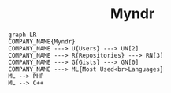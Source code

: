 <h1 align="center">Myndr</h1>

```mermaid
graph LR
COMPANY_NAME{Myndr}
COMPANY_NAME ---> U{Users} ---> UN[2]
COMPANY_NAME ---> R{Repositories} ---> RN[3]
COMPANY_NAME ---> G{Gists} ---> GN[0]
COMPANY_NAME ---> ML{Most Used<br>Languages}
ML --> PHP
ML --> C++
```
